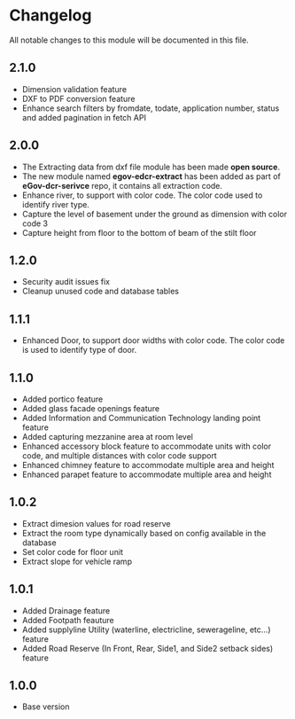 # Changelog
All notable changes to this module will be documented in this file.

## 2.1.0

- Dimension validation feature
- DXF to PDF conversion feature
- Enhance search filters by fromdate, todate, application number, status and added pagination in fetch API

## 2.0.0

- The Extracting data from dxf file module has been made **open source**.
- The new module named **egov-edcr-extract** has been added as part of **eGov-dcr-serivce** repo, it contains all extraction code.
- Enhance river, to support with color code. The color code used to identify river type.
- Capture the level of basement under the ground as dimension with color code 3
- Capture height from floor to the bottom of beam of the stilt floor

## 1.2.0

- Security audit issues fix
- Cleanup unused code and database tables

## 1.1.1

- Enhanced Door, to support door widths with color code. The color code is used to identify type of door.

## 1.1.0
- Added portico feature
- Added glass facade openings feature
- Added Information and Communication Technology landing point feature
- Added capturing mezzanine area at room level
- Enhanced accessory block feature to accommodate units with color code, and multiple distances with color code support
- Enhanced chimney feature to accommodate multiple area and height
- Enhanced parapet feature to accommodate multiple area and height

## 1.0.2

- Extract dimesion values for road reserve
- Extract the room type dynamically based on config available in the database
- Set color code for floor unit
- Extract slope for vehicle ramp

## 1.0.1

- Added Drainage feature
- Added Footpath feauture
- Added supplyline Utility (waterline, electricline, sewerageline, etc...) feature
- Added Road Reserve (In Front, Rear, Side1, and Side2 setback sides) feature

## 1.0.0

- Base version
